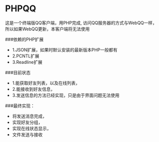 PHPQQ
=====

这是一个终端版QQ客户端，用PHP完成, 访问QQ服务器的方式与WebQQ一样，所以如果WebQQ更新，本客户端将无法使用

###依赖的PHP扩展

  * 1.JSON扩展，如果时默认安装的最新版本PHP一般都有
  * 2.PCNTL扩展
  * 3.Readline扩展

###目前状态
  * 1.能获取好友列表，以及在线列表，
  * 2.能接收到好友信息，
  * 3.发送信息的方法已经实现，只是由于界面问题无法使用

###最终实现：
  * 将发送消息完成，
  * 实现好友分组，
  * 实现在线状态显示，
  * 文件发送与接收
